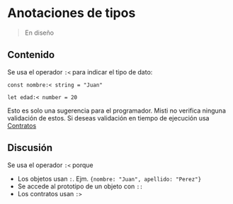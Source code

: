 # Anotaciones de tipos

> En diseño

## Contenido

Se usa el operador `:<` para indicar el tipo de dato:

```
const nombre:< string = "Juan"

let edad:< number = 20
```

Esto es solo una sugerencia para el programador. Misti no verifica ninguna
validación de estos. Si deseas validación en tiempo de ejecución usa [Contratos](/#/docs/next/contratos)

## Discusión

Se usa el operador `:<` porque

- Los objetos usan `:`. Ejm. `{nombre: "Juan", apellido: "Perez"}` 
- Se accede al prototipo de un objeto con `::`
- Los contratos usan `:>`

